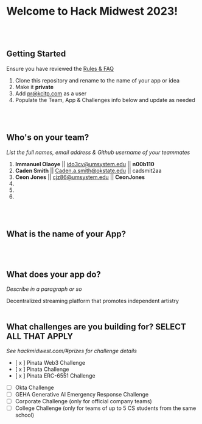 # Welcome to Hack Midwest 2023!
<br /><br />


## Getting Started
Ensure you have reviewed the [Rules & FAQ](https://hackmidwest.com/#faq)
1. Clone this repository and rename to the name of your app or idea
2. Make it **private**
3. Add pr@kcitp.com as a user
4. Populate the Team, App & Challenges info below and update as needed

<br /><br />

## Who's on your team?
*List the full names,  email address & Github username of your teammates*

1. **Immanuel Olaoye**  || ido3cv@umsystem.edu || **n00b110**
2. **Caden Smith**      || Caden.a.smith@okstate.edu || cadsmit2aa
3. **Ceon Jones**       || cjz86@umsystem.edu || **CeonJones**
4.
5.
6.

<br /><br />


## What is the name of your App?

<br /><br />
## What does your app do?
*Describe in a paragraph or so*


Decentralized streaming platform that promotes independent artistry
<br /><br />


## What challenges are you building for? SELECT ALL THAT APPLY
*See hackmidwest.com/#prizes for challenge details*
- [ x ]  Pinata Web3 Challenge
- [ x ]  Pinata Challenge
- [ x ]  Pinata ERC-6551 Challenge
- [ ]  Okta Challenge
- [ ]  GEHA Generative AI Emergency Response Challenge
- [ ]  Corporate Challenge (only for official company teams)
- [ ]  College Challenge (only for teams of up to 5 CS students from the same school)

<br /><br />




